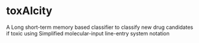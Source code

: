 # toxAIcity
A Long short-term memory based classifier to classify new drug candidates if toxic using Simplified molecular-input line-entry system notation

